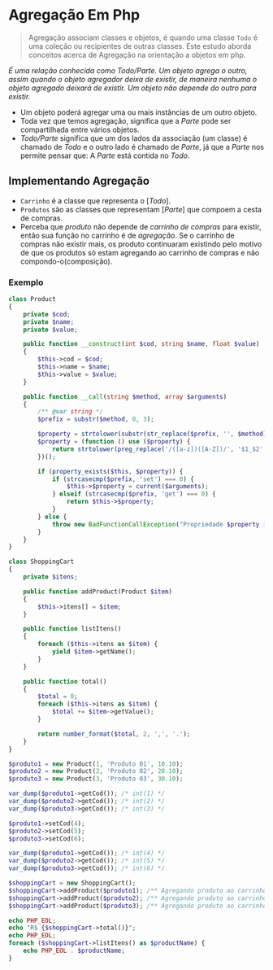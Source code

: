 # Agregação Em Php

> Agregação associam classes e objetos, é quando uma classe `Todo` é uma coleção ou recipientes de outras classes. Este estudo aborda conceitos acerca de Agregação na orientação a objetos em php.

*É uma relação conhecida como Todo/Parte. Um objeto agrega o outro, assim quando o objeto agregador deixa de existir, de maneira nenhuma o objeto agregado deixará de existir. Um objeto não depende do outro para existir.*

* Um objeto poderá agregar uma ou mais instâncias de um outro objeto.
* Toda vez que temos agregação, significa que a *Parte* pode ser compartilhada entre vários objetos.
* *Todo/Parte* significa que um dos lados da associação (um classe) é chamado de *Todo* e o outro lado é chamado de *Parte*, já que a *Parte* nos permite pensar que: A *Parte* está contida no *Todo*.

## Implementando Agregação

* `Carrinho` é a classe que representa o [*Todo*].
* `Produtos` são as classes que representam [*Parte*] que compoem a cesta de compras.
* Perceba que *produto* não depende de *carrinho de compras* para existir, então sua função no carrinho é de *agregação*. Se o carrinho de compras não existir mais, os produto continuaram existindo pelo motivo de que os produtos só estam agregando ao carrinho de compras e não compondo-o(composição).

### Exemplo

```php
class Product
{
    private $cod;
    private $name;
    private $value;

    public function __construct(int $cod, string $name, float $value)
    {
        $this->cod = $cod;
        $this->name = $name;
        $this->value = $value;
    }

    public function __call(string $method, array $arguments)
    {
        /** @var string */
        $prefix = substr($method, 0, 3);

        $property = strtolower(substr(str_replace($prefix, '', $method), 0, 1)) . substr($method, 4, strlen($method));
        $property = (function () use ($property) {
            return strtolower(preg_replace('/([a-z])([A-Z])/', '$1_$2', $property));
        })();

        if (property_exists($this, $property)) {
            if (strcasecmp($prefix, 'set') === 0) {
                $this->$property = current($arguments);
            } elseif (strcasecmp($prefix, 'get') === 0) {
                return $this->$property;
            }
        } else {
            throw new BadFunctionCallException("Propriedade $property inexistente.");
        }
    }
}

class ShoppingCart
{
    private $itens;

    public function addProduct(Product $item)
    {
        $this->itens[] = $item;
    }

    public function listItens()
    {
        foreach ($this->itens as $item) {
            yield $item->getName();
        }
    }

    public function total()
    {
        $total = 0;
        foreach ($this->itens as $item) {
            $total += $item->getValue();
        }

        return number_format($total, 2, ',', '.');
    }
}

$produto1 = new Product(1, 'Produto 01', 10.10);
$produto2 = new Product(2, 'Produto 02', 20.10);
$produto3 = new Product(3, 'Produto 03', 30.10);

var_dump($produto1->getCod()); /* int(1) */
var_dump($produto2->getCod()); /* int(2) */
var_dump($produto3->getCod()); /* int(3) */

$produto1->setCod(4);
$produto2->setCod(5);
$produto3->setCod(6);

var_dump($produto1->getCod()); /* int(4) */
var_dump($produto2->getCod()); /* int(5) */
var_dump($produto3->getCod()); /* int(6) */

$shoppingCart = new ShoppingCart();
$shoppingCart->addProduct($produto1); /** Agregando produto ao carrinho */
$shoppingCart->addProduct($produto2); /** Agregando produto ao carrinho */
$shoppingCart->addProduct($produto3); /** Agregando produto ao carrinho */

echo PHP_EOL;
echo "R$ {$shoppingCart->total()}";
echo PHP_EOL;
foreach ($shoppingCart->listItens() as $productName) {
    echo PHP_EOL . $productName;
}
```
